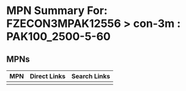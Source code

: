



# MPN Summary For: FZECON3MPAK12556 > con-3m : PAK100_2500-5-60

## MPNs
  

|MPN|Direct Links|Search Links|
| :--- | :--- | :--- |
||||
